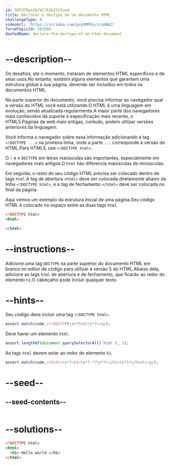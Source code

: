 ```yaml
---
id: 587d78aa367417b2b2512aed
title: Declarar o doctype de um documento HTML
challengeType: 0
videoUrl: 'https://scrimba.com/p/pVMPUv/cra98AJ'
forumTopicId: 301095
dashedName: declare-the-doctype-of-an-html-document
---
```


# --description--

Os desafios, até o momento, trataram de elementos HTML específicos e de seus usos.No entanto, existem alguns elementos que garantem uma estrutura global à sua página, devendo ser incluídos em todos os documentos HTML.

Na parte superior do documento, você precisa informar ao navegador qual a versão do HTML você está utilizando.O HTML é uma linguagem em evolução, sendo atualizada regularmente.A maior parte dos navegadores mais conhecidos dá suporte à especificação mais recente, o HTML5.Páginas da web mais antigas, contudo, podem utilizar versões anteriores da linguagem.

Você informa o navegador sobre essa informação adicionando a tag `<!DOCTYPE ...>` na primeira linha, onde a parte `...` corresponde à versão do HTML.Para HTML5, use `<!DOCTYPE html>`.

O `!` e o `DOCTYPE` em letras maiúsculas são importantes, especialmente em navegadores mais antigos.O `html` não diferencia maiúsculas de minúsculas.

Em seguida, o resto do seu código HTML precisa ser colocado dentro de tags `html`.A tag de abertura `<html>` deve ser colocada diretamente abaixo da linha `<!DOCTYPE html>`, e a tag de fechamento `</html>` deve ser colocada no final da página.

Aqui vemos um exemplo da estrutura inicial de uma página.Seu código HTML é colocado no espaço entre as duas tags `html`.

```html
<!DOCTYPE html>
<html>

</html>
```

# --instructions--

Adicione uma tag `DOCTYPE` na parte superior do documento HTML em branco no editor de código para utilizar a versão 5 do HTML.Abaixo dela, adicione as tags `html` de abertura e de fechamento, que ficarão ao redor do elemento `h1`.O cabeçalho pode incluir qualquer texto.

# --hints--

Seu código deve incluir uma tag `<!DOCTYPE html>`.

```js
assert.match(code,/<!DOCTYPE\s+?html\s*?>/gi);
```

Deve haver um elemento `html`.

```js
assert.lengthOf(document.querySelectorAll('html'), 1);
```

As tags `html` devem estar ao redor do elemento `h1`.

```js
assert.match(code,/<html>\s*?<h1>\s*?.*?\s*?<\/h1>\s*?<\/html>/gi);
```

# --seed--

## --seed-contents--

```html

```

# --solutions--

```html
<!DOCTYPE html>
<html>
  <h1> Hello world </h1>
</html>
```
